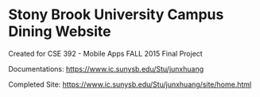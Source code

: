# Stony Brook University Campus Dining Website
Created for CSE 392 - Mobile Apps FALL 2015 Final Project

Documentations: 
https://www.ic.sunysb.edu/Stu/junxhuang

Completed Site:
https://www.ic.sunysb.edu/Stu/junxhuang/site/home.html
